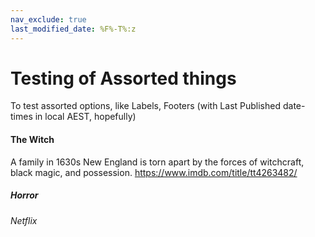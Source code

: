 ```yaml
---
nav_exclude: true
last_modified_date: %F%-T%:z   
---
```


# Testing of Assorted things
To test assorted options, like Labels, Footers (with Last Published date-times in local AEST, hopefully)
#### The Witch
A family in 1630s New England is torn apart by the forces of witchcraft, black magic, and possession.
https://www.imdb.com/title/tt4263482/
##### Horror
###### Netflix

